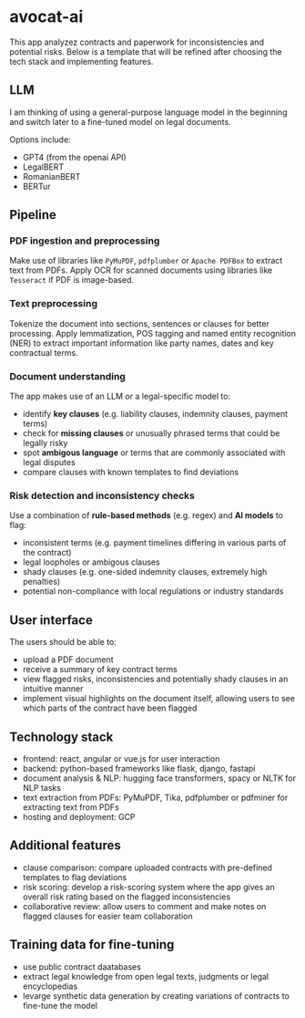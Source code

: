 # avocat-ai
This app analyzez contracts and paperwork for inconsistencies and potential risks. Below is a template that will be refined after choosing the tech stack and implementing features.

## LLM
I am thinking of using a general-purpose language model in the beginning and switch later to a fine-tuned model on legal documents.

Options include:
- GPT4 (from the openai API)
- LegalBERT
- RomanianBERT
- BERTur

## Pipeline
### PDF ingestion and preprocessing
Make use of libraries like `PyMuPDF`, `pdfplumber` or `Apache PDFBox` to extract text from PDFs.
Apply OCR for scanned documents using libraries like `Tesseract` if PDF is image-based.

### Text preprocessing
Tokenize the document into sections, sentences or clauses for better processing.
Apply lemmatization, POS tagging and named entity recognition (NER) to extract important information like party names, dates and key contractual terms.

### Document understanding
The app makes use of an LLM or a legal-specific model to:
- identify **key clauses** (e.g. liability clauses, indemnity clauses, payment terms)
- check for **missing clauses** or unusually phrased terms that could be legally risky
- spot **ambigous language** or terms that are commonly associated with legal disputes
- compare clauses with known templates to find deviations

### Risk detection and inconsistency checks
Use a combination of **rule-based methods** (e.g. regex) and **AI models** to flag:
- inconsistent terms (e.g. payment timelines differing in various parts of the contract)
- legal loopholes or ambigous clauses
- shady clauses (e.g. one-sided indemnity clauses, extremely high penalties)
- potential non-compliance with local regulations or industry standards

## User interface
The users should be able to:
- upload a PDF document
- receive a summary of key contract terms
- view flagged risks, inconsistencies and potentially shady clauses in an intuitive manner
- implement visual highlights on the document itself, allowing users to see which parts of the contract have been flagged

## Technology stack
- frontend: react, angular or vue.js for user interaction
- backend: python-based frameworks like flask, django, fastapi
- document analysis & NLP: hugging face transformers, spacy or NLTK for NLP tasks
- text extraction from PDFs: PyMuPDF, Tika, pdfplumber or pdfminer for extracting text from PDFs
- hosting and deployment: GCP

## Additional features
- clause comparison: compare uploaded contracts with pre-defined templates to flag deviations
- risk scoring: develop a risk-scoring system where the app gives an overall risk rating based on the flagged inconsistencies
- collaborative review: allow users to comment and make notes on flagged clauses for easier team collaboration

## Training data for fine-tuning
- use public contract daatabases
- extract legal knowledge from open legal texts, judgments or legal encyclopedias
- levarge synthetic data generation by creating variations of contracts to fine-tune the model